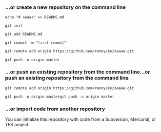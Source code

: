 ### …or create a new repository on the command line
    echo "# aaaaa" >> README.md
    
    git init
    
    git add README.md
    
    git commit -m "first commit"
    
    git remote add origin https://github.com/rennysky/aaaaa.git
    
    git push -u origin master

### …or push an existing repository from the command line…or push an existing repository from the command line

    git remote add origin https://github.com/rennysky/aaaaa.git
    
    git push -u origin mastergit push -u origin master

### …or import code from another repository

You can initialize this repository with code from a Subversion, Mercurial, or TFS project.
